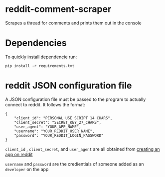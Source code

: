 # reddit-comment-scraper
Scrapes a thread for comments and prints them out in the console

# Dependencies
To quickly install dependencie run:

`pip install -r requirements.txt`

# reddit JSON configuration file
A JSON configuration file must be passed to the program to actually connect to reddit. It follows the format:
```
{
    "client_id": "PERSONAL_USE_SCRIPT_14_CHARS",
    "client_secret": "SECRET_KEY_27_CHARS",
    "user_agent": "YOUR_APP_NAME",
    "username": "YOUR_REDDIT_USER_NAME",
    "password": "YOUR_REDDIT_LOGIN_PASSWORD"
}
```
`client_id` , `client_secret`, and `user_agent` are all obtained from [creating an app on reddit](https://www.reddit.com/prefs/apps)

`username` and `password` are the credientials of someone added as an `developer` on the app
